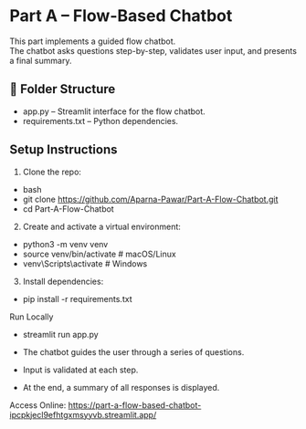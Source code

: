 # Part A – Flow-Based Chatbot

This part implements a guided flow chatbot.  
The chatbot asks questions step-by-step, validates user input, and presents a final summary.

## 📂 Folder Structure
- app.py – Streamlit interface for the flow chatbot.
- requirements.txt – Python dependencies.

## Setup Instructions

1. Clone the repo:
- bash
- git clone https://github.com/Aparna-Pawar/Part-A-Flow-Chatbot.git
- cd Part-A-Flow-Chatbot

2. Create and activate a virtual environment:
- python3 -m venv venv
- source venv/bin/activate   # macOS/Linux
- venv\Scripts\activate      # Windows

3. Install dependencies:
- pip install -r requirements.txt

Run Locally
- streamlit run app.py

- The chatbot guides the user through a series of questions.
- Input is validated at each step.
- At the end, a summary of all responses is displayed.

Access Online:
https://part-a-flow-based-chatbot-ipcpkjecl9efhtgxmsyyvb.streamlit.app/


